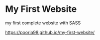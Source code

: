 # My First Website

my first complete website with SASS

https://pooria98.github.io/my-first-website/
